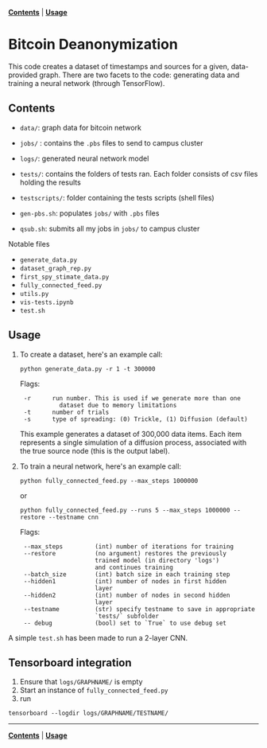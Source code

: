 **[Contents](#contents)** |
**[Usage](#usage)**

# Bitcoin Deanonymization


This code creates a dataset of timestamps and sources for a given,
data-provided graph. There are two facets to the code: generating
data and training a neural network (through TensorFlow).

## Contents
- `data/`: graph data for bitcoin network
- `jobs/` : contains the `.pbs` files to send to campus cluster
- `logs/`: generated neural network model
- `tests/`: contains the folders of tests ran. Each folder consists of csv files holding the results
- `testscripts/`: folder containing the tests scripts (shell files)

- `gen-pbs.sh`: populates `jobs/` with `.pbs` files
- `qsub.sh`: submits all my jobs in `jobs/` to campus cluster

Notable files
- `generate_data.py`
- `dataset_graph_rep.py`
- `first_spy_stimate_data.py`
- `fully_connected_feed.py`
- `utils.py`
- `vis-tests.ipynb`
- `test.sh`

## Usage
1. To create a dataset, here's an example call:

	`python generate_data.py -r 1 -t 300000`

	Flags:

		-r		run number. This is used if we generate more than one
				  dataset due to memory limitations
		-t		number of trials
		-s		type of spreading: (0) Trickle, (1) Diffusion (default)

	This example generates a dataset of 300,000 data items. Each item represents a single simulation of a diffusion process, associated with the true source node (this is the output label).

2. To train a neural network, here's an example call:

	```
	python fully_connected_feed.py --max_steps 1000000
	```
	or
	```
	python fully_connected_feed.py --runs 5 --max_steps 1000000 --restore --testname cnn
	```

	Flags:

		--max_steps 		(int) number of iterations for training
		--restore			(no argument) restores the previously
					  		trained model (in directory 'logs')
					  		and continues training
		--batch_size		(int) batch size in each training step
		--hidden1			(int) number of nodes in first hidden
					  		layer
		--hidden2			(int) number of nodes in second hidden
					  		layer
		--testname			(str) specify testname to save in appropriate
					  		`tests/` subfolder
		-- debug			(bool) set to `True` to use debug set

A simple `test.sh` has been made to run a 2-layer CNN.

## Tensorboard integration

1. Ensure that `logs/GRAPHNAME/` is empty
2. Start an instance of `fully_connected_feed.py`
3. run
```
tensorboard --logdir logs/GRAPHNAME/TESTNAME/
```
---

**[Contents](#contents)** |
**[Usage](#usage)**
